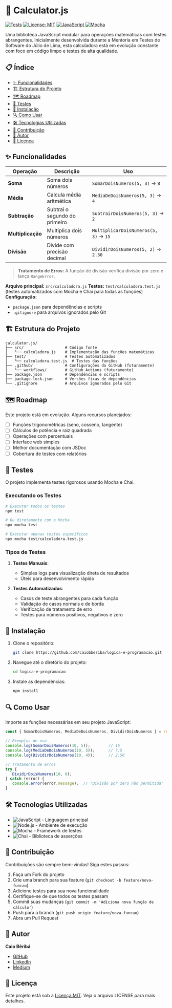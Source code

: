# 🧮 Calculator.js

[![Tests](https://img.shields.io/badge/tests-passing-brightgreen.svg)](https://github.com/caiobberiba/logica-e-programacao)
[![License: MIT](https://img.shields.io/badge/License-MIT-yellow.svg)](https://opensource.org/licenses/MIT)
[![JavaScript](https://img.shields.io/badge/JavaScript-ES6-yellow.svg)](https://developer.mozilla.org/en-US/docs/Web/JavaScript)
[![Mocha](https://img.shields.io/badge/testing%20framework-Mocha-8D6748.svg)](https://mochajs.org/)

Uma biblioteca JavaScript modular para operações matemáticas com testes abrangentes. Inicialmente desenvolvida durante a Mentoria em Testes de Software do Júlio de Lima, esta calculadora está em evolução constante com foco em código limpo e testes de alta qualidade.

## 📋 Índice

- [✨ Funcionalidades](#-funcionalidades)
- [🏗️ Estrutura do Projeto](#️-estrutura-do-projeto)
- [🗺️ Roadmap](#️-roadmap)
- [🧪 Testes](#-testes)
- [🚀 Instalação](#-instalação)
- [🔍 Como Usar](#-como-usar)
- [🛠️ Tecnologias Utilizadas](#️-tecnologias-utilizadas)
- [🤝 Contribuição](#-contribuição)
- [👤 Autor](#-autor)
- [📝 Licença](#-licença)

## ✨ Funcionalidades

| Operação | Descrição | Uso |
|----------|-----------|-----|
| **Soma** | Soma dois números | `SomarDoisNumeros(5, 3)` → `8` |
| **Média** | Calcula média aritmética | `MediaDeDoisNumeros(5, 3)` → `4` |
| **Subtração** | Subtrai o segundo do primeiro | `SubtrairDoisNumeros(5, 3)` → `2` |
| **Multiplicação** | Multiplica dois números | `MultiplicarDoisNumeros(5, 3)` → `15` |
| **Divisão** | Divide com precisão decimal | `DividirDoisNumeros(5, 2)` → `2.50` |

> **Tratamento de Erros:** A função de divisão verifica divisão por zero e lança `RangeError`.

**Arquivo principal:** `src/calculadora.js`
**Testes:** `test/calculadora.test.js` (testes automatizados com Mocha e Chai para todas as funções)
**Configuração:**
  - `package.json` para dependências e scripts
  - `.gitignore` para arquivos ignorados pelo Git

## 🏗️ Estrutura do Projeto

```
calculator.js/
├── src/                  # Código fonte
│   └── calculadora.js    # Implementação das funções matemáticas
├── test/                 # Testes automatizados
│   └── calculadora.test.js  # Testes das funções
├── .github/              # Configurações do GitHub (futuramente)
│   └── workflows/        # GitHub Actions (futuramente)
├── package.json          # Dependências e scripts
├── package-lock.json     # Versões fixas de dependências
└── .gitignore            # Arquivos ignorados pelo Git
```

## 🗺️ Roadmap

Este projeto está em evolução. Alguns recursos planejados:

- [ ] Funções trigonométricas (seno, cosseno, tangente)
- [ ] Cálculos de potência e raiz quadrada
- [ ] Operações com percentuais
- [ ] Interface web simples
- [ ] Melhor documentação com JSDoc
- [ ] Cobertura de testes com relatórios

## 🧪 Testes

O projeto implementa testes rigorosos usando Mocha e Chai.

### Executando os Testes

```bash
# Executar todos os testes
npm test

# Ou diretamente com o Mocha
npx mocha test

# Executar apenas testes específicos
npx mocha test/calculadora.test.js
```

### Tipos de Testes

1. **Testes Manuais**:
   - Simples logs para visualização direta de resultados
   - Úteis para desenvolvimento rápido

2. **Testes Automatizados**:
   - Casos de teste abrangentes para cada função
   - Validação de casos normais e de borda
   - Verificação de tratamento de erro
   - Testes para números positivos, negativos e zero

## 🚀 Instalação

1. Clone o repositório:
   ```bash
   git clone https://github.com/caiobberiba/logica-e-programacao.git
   ```
2. Navegue até o diretório do projeto:
   ```bash
   cd logica-e-programacao
   ```
3. Instale as dependências:
   ```bash
   npm install
   ```

## 🔍 Como Usar

Importe as funções necessárias em seu projeto JavaScript:

```javascript
const { SomarDoisNumeros, MediaDeDoisNumeros, DividirDoisNumeros } = require('./src/calculadora');

// Exemplos de uso
console.log(SomarDoisNumeros(10, 5));        // 15
console.log(MediaDeDoisNumeros(10, 5));      // 7.5
console.log(DividirDoisNumeros(10, 4));      // 2.50

// Tratamento de erros
try {
   DividirDoisNumeros(10, 0);
} catch (error) {
   console.error(error.message);  // "Divisão por zero não permitida"
}
```

## 🛠️ Tecnologias Utilizadas

- ![JavaScript](https://img.shields.io/badge/JavaScript-ES6+-yellow.svg) - Linguagem principal
- ![Node.js](https://img.shields.io/badge/Node.js-Runtime-green.svg) - Ambiente de execução
- ![Mocha](https://img.shields.io/badge/Mocha-Test_Framework-8D6748.svg) - Framework de testes
- ![Chai](https://img.shields.io/badge/Chai-Assertion_Library-red.svg) - Biblioteca de asserções

## 🤝 Contribuição

Contribuições são sempre bem-vindas! Siga estes passos:

1. Faça um Fork do projeto
2. Crie uma branch para sua feature (`git checkout -b feature/nova-funcao`)
3. Adicione testes para sua nova funcionalidade
4. Certifique-se de que todos os testes passam
5. Commit suas mudanças (`git commit -m 'Adiciona nova função de cálculo'`)
6. Push para a branch (`git push origin feature/nova-funcao`)
7. Abra um Pull Request

## 👤 Autor

**Caio Bêribá**

- [GitHub](https://github.com/caiobberiba)
- [LinkedIn](https://linkedin.com/in/caioberiba)
- [Medium](https://medium.com/@caioberiba)

## 📝 Licença

Este projeto está sob a [Licença MIT](LICENSE). Veja o arquivo LICENSE para mais detalhes.
